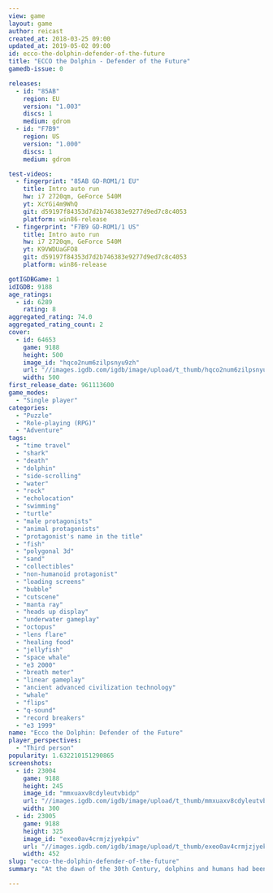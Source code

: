 ```yaml
---
view: game
layout: game
author: reicast
created_at: 2018-03-25 09:00
updated_at: 2019-05-02 09:00
id: ecco-the-dolphin-defender-of-the-future
title: "ECCO the Dolphin - Defender of the Future"
gamedb-issue: 0

releases:
  - id: "85AB"
    region: EU
    version: "1.003"
    discs: 1
    medium: gdrom
  - id: "F7B9"
    region: US
    version: "1.000"
    discs: 1
    medium: gdrom

test-videos:
  - fingerprint: "85AB GD-ROM1/1 EU"
    title: Intro auto run
    hw: i7 2720qm, GeForce 540M
    yt: XcYGi4m9WhQ
    git: d59197f84353d7d2b746383e9277d9ed7c8c4053
    platform: win86-release
  - fingerprint: "F7B9 GD-ROM1/1 US"
    title: Intro auto run
    hw: i7 2720qm, GeForce 540M
    yt: K9VWDUaGFO8
    git: d59197f84353d7d2b746383e9277d9ed7c8c4053
    platform: win86-release

gotIGDBGame: 1
idIGDB: 9188
age_ratings:
  - id: 6289
    rating: 8
aggregated_rating: 74.0
aggregated_rating_count: 2
cover:
  - id: 64653
    game: 9188
    height: 500
    image_id: "hqco2num6zilpsnyu9zh"
    url: "//images.igdb.com/igdb/image/upload/t_thumb/hqco2num6zilpsnyu9zh.jpg"
    width: 500
first_release_date: 961113600
game_modes:
  - "Single player"
categories:
  - "Puzzle"
  - "Role-playing (RPG)"
  - "Adventure"
tags:
  - "time travel"
  - "shark"
  - "death"
  - "dolphin"
  - "side-scrolling"
  - "water"
  - "rock"
  - "echolocation"
  - "swimming"
  - "turtle"
  - "male protagonists"
  - "animal protagonists"
  - "protagonist's name in the title"
  - "fish"
  - "polygonal 3d"
  - "sand"
  - "collectibles"
  - "non-humanoid protagonist"
  - "loading screens"
  - "bubble"
  - "cutscene"
  - "manta ray"
  - "heads up display"
  - "underwater gameplay"
  - "octopus"
  - "lens flare"
  - "healing food"
  - "jellyfish"
  - "space whale"
  - "e3 2000"
  - "breath meter"
  - "linear gameplay"
  - "ancient advanced civilization technology"
  - "whale"
  - "flips"
  - "q-sound"
  - "record breakers"
  - "e3 1999"
name: "Ecco the Dolphin: Defender of the Future"
player_perspectives:
  - "Third person"
popularity: 1.632210151290865
screenshots:
  - id: 23004
    game: 9188
    height: 245
    image_id: "mmxuaxv8cdyleutvbidp"
    url: "//images.igdb.com/igdb/image/upload/t_thumb/mmxuaxv8cdyleutvbidp.jpg"
    width: 300
  - id: 23005
    game: 9188
    height: 325
    image_id: "exeo0av4crmjzjyekpiv"
    url: "//images.igdb.com/igdb/image/upload/t_thumb/exeo0av4crmjzjyekpiv.jpg"
    width: 452
slug: "ecco-the-dolphin-defender-of-the-future"
summary: "At the dawn of the 30th Century, dolphins and humans had been together in a cross-species society for 500 years. Together, they had set out to explore space, offering peace and friendship to all who would welcome it. But space had its dangers; a violent species known as the Foe decided to conquer Earth. However, the dolphins and humans drove them to the brink of defeat, and so the Foe sought vengeance on Earth. The few caretaker dolphins who had been left behind on Earth were not entirely defenseless; they were protected by their creation called the Guardian—a gigantic, sentient being made of a crystalline substance which projected a forcefield over the entire planet. Undeterred, the Foe made suicide attacks on the field, searching for a weak point."

---
```

